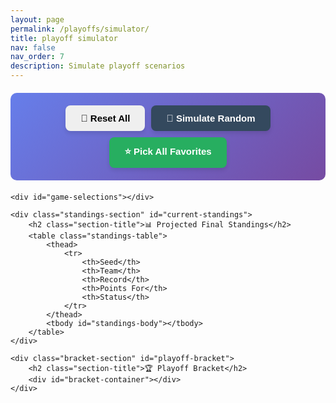 ```yaml
---
layout: page
permalink: /playoffs/simulator/
title: playoff simulator
nav: false
nav_order: 7
description: Simulate playoff scenarios
---
```


<style>
.simulator-container {
    max-width: 1400px;
    margin: 0 auto;
}

.controls {
    display: flex;
    gap: 10px;
    margin: 20px 0;
    padding: 20px;
    background: linear-gradient(135deg, #667eea 0%, #764ba2 100%);
    border-radius: 10px;
    justify-content: center;
    flex-wrap: wrap;
}

.btn-sim {
    padding: 12px 24px;
    border: none;
    border-radius: 8px;
    cursor: pointer;
    font-size: 15px;
    font-weight: 600;
    transition: all 0.3s ease;
    box-shadow: 0 4px 6px rgba(0,0,0,0.1);
}

.btn-sim:hover {
    transform: translateY(-2px);
    box-shadow: 0 6px 12px rgba(0,0,0,0.15);
}

.btn-secondary { background: #34495e; color: white; }
.btn-secondary { background: #34495e; color: white; }
.btn-success { background: #27ae60; color: white; }

.week-section {
    margin: 30px 0;
}

.week-header {
    font-size: 24px;
    font-weight: bold;
    color: #2c3e50;
    margin-bottom: 20px;
    padding-bottom: 10px;
    border-bottom: 3px solid #3498db;
}

.game-card {
    background: white;
    border-radius: 12px;
    padding: 20px;
    margin: 20px 0;
    box-shadow: 0 4px 6px rgba(0,0,0,0.07);
    transition: all 0.3s ease;
}

.game-card:hover {
    box-shadow: 0 8px 15px rgba(0,0,0,0.1);
}

.matchup-container {
    display: flex;
    gap: 20px;
    align-items: stretch;
}

.team-card {
    flex: 1;
    padding: 20px;
    border-radius: 10px;
    cursor: pointer;
    transition: all 0.3s ease;
    border: 3px solid #e0e0e0;
    background: #f8f9fa;
    text-align: center;
    position: relative;
}

.team-card:hover {
    transform: scale(1.02);
    border-color: #3498db;
}

.team-card.selected {
    background: linear-gradient(135deg, #667eea 0%, #764ba2 100%);
    color: white;
    border-color: #667eea;
    box-shadow: 0 6px 20px rgba(102, 126, 234, 0.4);
}

.team-name {
    font-size: 20px;
    font-weight: bold;
    margin-bottom: 15px;
}

.location-badge {
    position: absolute;
    top: 10px;
    right: 10px;
    background: #e74c3c;
    color: white;
    padding: 4px 8px;
    border-radius: 5px;
    font-size: 11px;
    font-weight: bold;
}

.team-card.selected .location-badge {
    background: #f39c12;
}

.score-section {
    margin-top: 15px;
    padding-top: 15px;
    border-top: 2px solid rgba(0,0,0,0.1);
}

.team-card.selected .score-section {
    border-top-color: rgba(255,255,255,0.3);
}

.score-label {
    font-size: 13px;
    font-weight: 600;
    margin-bottom: 8px;
    text-transform: uppercase;
    letter-spacing: 0.5px;
    color: #7f8c8d;
}

.team-card.selected .score-label {
    color: rgba(255,255,255,0.9);
}

.score-input {
    width: 100%;
    max-width: 120px;
    padding: 10px;
    border: 2px solid #ddd;
    border-radius: 6px;
    font-size: 16px;
    text-align: center;
    transition: all 0.3s ease;
    font-weight: bold;
}

.score-input:focus {
    outline: none;
    border-color: #3498db;
    box-shadow: 0 0 0 3px rgba(52, 152, 219, 0.1);
}

.team-card.selected .score-input {
    background: white;
    border-color: white;
}

.vs-divider {
    display: flex;
    align-items: center;
    justify-content: center;
    font-size: 24px;
    font-weight: bold;
    color: #95a5a6;
    min-width: 40px;
}

.standings-section {
    margin: 50px 0;
    background: white;
    border-radius: 12px;
    padding: 30px;
    box-shadow: 0 4px 6px rgba(0,0,0,0.07);
}

.section-title {
    font-size: 28px;
    font-weight: bold;
    color: #2c3e50;
    margin-bottom: 25px;
}

.standings-table {
    width: 100%;
    border-collapse: separate;
    border-spacing: 0;
}

.standings-table thead {
    background: linear-gradient(135deg, #667eea 0%, #764ba2 100%);
    color: white;
}

.standings-table th {
    padding: 15px;
    text-align: left;
    font-weight: 600;
    font-size: 14px;
    text-transform: uppercase;
    letter-spacing: 0.5px;
}

.standings-table th:first-child {
    border-top-left-radius: 8px;
}

.standings-table th:last-child {
    border-top-right-radius: 8px;
}

.standings-table td {
    padding: 15px;
    border-bottom: 1px solid #ecf0f1;
}

.standings-table tbody tr {
    transition: all 0.2s ease;
}

.standings-table tbody tr:hover {
    background: #f8f9fa;
}

.standings-table tbody tr:last-child td {
    border-bottom: none;
}

.in-playoffs {
    background: #d5f4e6 !important;
    border-left: 4px solid #27ae60;
}

.on-bye {
    background: #fff9e6 !important;
    border-left: 4px solid #f39c12;
}

.status-badge {
    display: inline-block;
    padding: 6px 12px;
    border-radius: 20px;
    font-size: 12px;
    font-weight: bold;
}

.status-bye {
    background: #f39c12;
    color: white;
}

.status-playoff {
    background: #27ae60;
    color: white;
}

.status-out {
    background: #e74c3c;
    color: white;
}

.bracket-section {
    margin: 50px 0;
    padding: 30px;
    background: white;
    border-radius: 12px;
    box-shadow: 0 4px 6px rgba(0,0,0,0.07);
}

.bracket {
    display: flex;
    justify-content: space-around;
    margin: 30px 0;
    flex-wrap: nowrap;
    overflow-x: auto;
    padding: 20px;
}

.bracket-round {
    display: flex;
    flex-direction: column;
    justify-content: space-around;
    min-width: 280px;
    margin: 0 15px;
}

.round-title {
    text-align: center;
    font-size: 20px;
    font-weight: bold;
    margin-bottom: 20px;
    padding: 12px;
    background: linear-gradient(135deg, #667eea 0%, #764ba2 100%);
    color: white;
    border-radius: 8px;
}

.bracket-game {
    border: 3px solid #34495e;
    border-radius: 10px;
    padding: 15px;
    margin: 15px 0;
    background: white;
    box-shadow: 0 4px 10px rgba(0,0,0,0.1);
}

.bracket-team {
    padding: 12px 15px;
    margin: 5px 0;
    background: #f8f9fa;
    border-radius: 6px;
    display: flex;
    justify-content: space-between;
    align-items: center;
    font-weight: 500;
    transition: all 0.3s ease;
}

.bracket-team.winner {
    background: linear-gradient(135deg, #56ab2f 0%, #a8e063 100%);
    color: white;
    font-weight: bold;
    box-shadow: 0 4px 8px rgba(86, 171, 47, 0.3);
}

.bracket-team.loser {
    background: #e8e8e8;
    opacity: 0.5;
}

.seed-badge {
    background: #34495e;
    color: white;
    border-radius: 50%;
    width: 28px;
    height: 28px;
    display: inline-flex;
    align-items: center;
    justify-content: center;
    font-size: 13px;
    font-weight: bold;
    margin-right: 10px;
}

.bye-indicator {
    background: linear-gradient(135deg, #f39c12 0%, #f1c40f 100%);
    color: white;
    padding: 15px;
    border-radius: 8px;
    text-align: center;
    font-weight: bold;
    font-size: 16px;
}

@media (max-width: 768px) {
    .matchup-container {
        flex-direction: column;
    }
    
    .vs-divider {
        transform: rotate(90deg);
        margin: 10px 0;
    }
    
    .bracket {
        flex-direction: column;
    }
    
    .bracket-round {
        min-width: 100%;
        margin: 20px 0;
    }
}
</style>

<div class="simulator-container" id="playoff-simulator">
    <div class="controls">
        <button class="btn-sim btn-primary" onclick="resetSimulator()">🔄 Reset All</button>
        <button class="btn-sim btn-secondary" onclick="simulateAllGames('random')">🎲 Simulate Random</button>
        <button class="btn-sim btn-success" onclick="simulateAllGames('favorite')">⭐ Pick All Favorites</button>
    </div>

    <div id="game-selections"></div>

    <div class="standings-section" id="current-standings">
        <h2 class="section-title">📊 Projected Final Standings</h2>
        <table class="standings-table">
            <thead>
                <tr>
                    <th>Seed</th>
                    <th>Team</th>
                    <th>Record</th>
                    <th>Points For</th>
                    <th>Status</th>
                </tr>
            </thead>
            <tbody id="standings-body"></tbody>
        </table>
    </div>

    <div class="bracket-section" id="playoff-bracket">
        <h2 class="section-title">🏆 Playoff Bracket</h2>
        <div id="bracket-container"></div>
    </div>
</div>

<script src="{{ '/assets/js/playoff_simulator.js' | relative_url }}"></script>
<script>
    document.addEventListener('DOMContentLoaded', function() {
        fetch('{{ "/assets/json/playoffs/simulator_data.json" | relative_url }}')
            .then(response => response.json())
            .then(data => {
                window.simulatorData = data;
                initializeSimulator(data);
            });
    });
</script>
